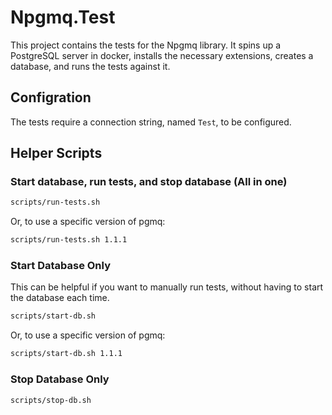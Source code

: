 # Npgmq.Test

This project contains the tests for the Npgmq library.
It spins up a PostgreSQL server in docker, installs the necessary extensions, creates a database, and runs the tests against it.

## Configration

The tests require a connection string, named `Test`, to be configured.

## Helper Scripts

### Start database, run tests, and stop database (All in one)

```bash
scripts/run-tests.sh
```

Or, to use a specific version of pgmq:
```bash
scripts/run-tests.sh 1.1.1
```

### Start Database Only
This can be helpful if you want to manually run tests, without having to start the database each time.

```bash
scripts/start-db.sh
```

Or, to use a specific version of pgmq:
```bash
scripts/start-db.sh 1.1.1
```

### Stop Database Only

```bash
scripts/stop-db.sh
```
